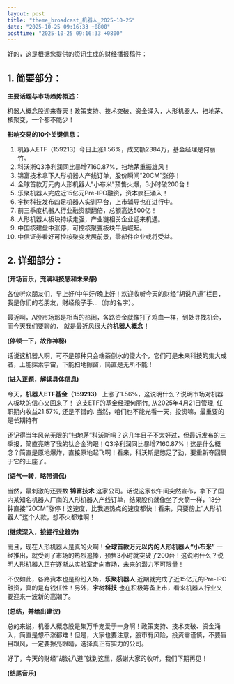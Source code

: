 ```yaml
---
layout: post
title: "theme_broadcast_机器人_2025-10-25"
date: "2025-10-25 09:16:33 +0800"
posttime: "2025-10-25 09:16:33 +0800"
---
```


好的，这是根据您提供的资讯生成的财经播报稿件：

## 1. 简要部分：

**主要话题与市场趋势概述：**

机器人概念股迎来春天！政策支持、技术突破、资金涌入，人形机器人、扫地茅、核聚变，一个都不能少！

**影响交易的10个关键信息：**

1.  机器人ETF（159213）今日上涨1.56%，成交额2384万，基金经理是何丽竹。
2.  科沃斯Q3净利润同比暴增7160.87%，扫地茅重振雄风！
3.  锦富技术拿下人形机器人产线订单，股价瞬间“20CM”涨停！
4.  全球首款万元内人形机器人"小布米"预售火爆，3小时破200台！
5.  乐聚机器人完成近15亿元Pre-IPO融资，资本疯狂涌入！
6.  宇树科技发布四足机器人实训平台，上市辅导也在进行中。
7.  前三季度机器人行业融资额翻倍，总额高达500亿！
8.  人形机器人板块持续走强，产业链相关企业迎来机遇。
9.  中国核建盘中涨停，可控核聚变板块午后崛起。
10. 中信证券看好可控核聚变发展前景，零部件企业或将受益。

## 2. 详细部分：

**(开场音乐，充满科技感和未来感)**

各位听众朋友们，早上好/中午好/晚上好！欢迎收听今天的财经“胡说八道”栏目，我是你们的老朋友，财经段子手…（你的名字）。

最近啊，A股市场那是相当的热闹，各路资金就像打了鸡血一样，到处寻找机会，而今天我们要聊的， 就是最近风很大的**机器人概念！** 

**(停顿一下，故作神秘)**

话说这机器人啊，可不是那种只会端茶倒水的傻大个，它们可是未来科技的集大成者，上能探索宇宙，下能扫地擦窗，简直是无所不能！ 

**(进入正题，解读具体信息)**

今天，**机器人ETF基金（159213）** 上涨了1.56%，这说明什么？说明市场对机器人板块的信心又回来了！ 这支ETF的基金经理何丽竹, 从2025年4月21日管理, 任职期内收益21.57%, 还是不错的. 当然，咱们也不能光看一天，投资嘛，最重要的是长期持有

还记得当年风光无限的“扫地茅”科沃斯吗？这几年日子不太好过，但最近发布的三季报，简直亮瞎了我的钛合金狗眼！Q3净利润同比暴增7160.87%！这是什么概念？简直是原地爆炸，直接原地起飞啊！看来，科沃斯是憋足了劲，要重新夺回属于它的王座了。

**(语气一转，略带调侃)**

当然，最刺激的还要数 **锦富技术** 这家公司。话说这家伙午间突然宣布，拿下了国内某知名机器人厂商的人形机器人产线订单，结果股价就像坐了火箭一样，13分钟直接“20CM”涨停！这速度，比我追热点的速度都快！看来，只要傍上“人形机器人”这个大款，想不火都难啊！

**(继续深入，挖掘行业趋势)**

而且，现在人形机器人是真的火啊！**全球首款万元以内的人形机器人“小布米”** 一经推出，就受到了市场的热烈追捧，预售3小时就突破了200台！这说明什么？说明人形机器人正在逐渐从实验室走向市场，未来的潜力不可限量！

不仅如此，各路资本也是纷纷入场，**乐聚机器人** 近期就完成了近15亿元的Pre-IPO融资，真的是有钱任性！另外，**宇树科技** 也在积极筹备上市，看来机器人行业又要迎来一波新的高潮了。

**(总结，并给出建议)**

总的来说，机器人概念股是集万千宠爱于一身啊！政策支持、技术突破、资金涌入，简直是想不涨都难！但是，大家也要注意，股市有风险，投资需谨慎，不要盲目跟风，一定要擦亮眼睛，选择真正有实力的公司。

好了，今天的财经“胡说八道”就到这里，感谢大家的收听，我们下期再见！

**(结尾音乐)**